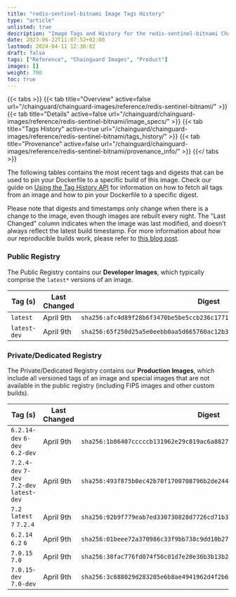```yaml
---
title: "redis-sentinel-bitnami Image Tags History"
type: "article"
unlisted: true
description: "Image Tags and History for the redis-sentinel-bitnami Chainguard Image"
date: 2023-06-22T11:07:52+02:00
lastmod: 2024-04-11 12:38:02
draft: false
tags: ["Reference", "Chainguard Images", "Product"]
images: []
weight: 700
toc: true
---
```


{{< tabs >}}
{{< tab title="Overview" active=false url="/chainguard/chainguard-images/reference/redis-sentinel-bitnami/" >}}
{{< tab title="Details" active=false url="/chainguard/chainguard-images/reference/redis-sentinel-bitnami/image_specs/" >}}
{{< tab title="Tags History" active=true url="/chainguard/chainguard-images/reference/redis-sentinel-bitnami/tags_history/" >}}
{{< tab title="Provenance" active=false url="/chainguard/chainguard-images/reference/redis-sentinel-bitnami/provenance_info/" >}}
{{</ tabs >}}

The following tables contains the most recent tags and digests that can be used to pin your Dockerfile to a specific build of this image. Check our guide on [Using the Tag History API](/chainguard/chainguard-images/using-the-tag-history-api/) for information on how to fetch all tags from an image and how to pin your Dockerfile to a specific digest.

Please note that digests and timestamps only change when there is a change to the image, even though images are rebuilt every night. The "Last Changed" column indicates when the image was last modified, and doesn't always reflect the latest build timestamp. For more information about how our reproducible builds work, please refer to [this blog post](https://www.chainguard.dev/unchained/reproducing-chainguards-reproducible-image-builds).

### Public Registry
The Public Registry contains our **Developer Images**, which typically comprise the `latest*` versions of an image.

| Tag (s)       | Last Changed | Digest                                                                    |
|---------------|--------------|---------------------------------------------------------------------------|
|  `latest`     | April 9th    | `sha256:afc4d89f28b6f3470be5be5ccb236c177113147d3ca0507579bfadcb9c2b8f20` |
|  `latest-dev` | April 9th    | `sha256:65f250d25a5e0eebb0aa5d665760ac12b3b2fcf32e91bea669db191b628f23eb` |


### Private/Dedicated Registry
The Private/Dedicated Registry contains our **Production Images**, which include all versioned tags of an image and special images that are not available in the public registry (including FIPS images and other custom builds).

| Tag (s)                                     | Last Changed | Digest                                                                    |
|---------------------------------------------|--------------|---------------------------------------------------------------------------|
|  `6.2.14-dev` `6-dev` `6.2-dev`             | April 9th    | `sha256:1b86407cccccb131962e29c819ac6a8827f8c5fe50b7a0234416409e1cd01417` |
|  `7.2.4-dev` `7-dev` `7.2-dev` `latest-dev` | April 9th    | `sha256:493f875b0ec42b70f1700708796b2de244151a2bc8e6c15528fda8a3821685cd` |
|  `7.2` `latest` `7` `7.2.4`                 | April 9th    | `sha256:92b9f779eab7ed330730828d7726cd71b34177dafa27380cc34e043e1d45ef86` |
|  `6.2.14` `6.2` `6`                         | April 9th    | `sha256:01beee72a370986c33f9bb738c9dd10b27b936f084cb8732d0525e2c981d382a` |
|  `7.0.15` `7.0`                             | April 9th    | `sha256:38fac776fd074f56c01d7e20e36b3b13b2b35d5ae5bf3114b6d0d5839a1695c6` |
|  `7.0.15-dev` `7.0-dev`                     | April 9th    | `sha256:3c688029d283205e6b8ae4941962d4f2b694499b9fdca85bf6f0498ab562be76` |

